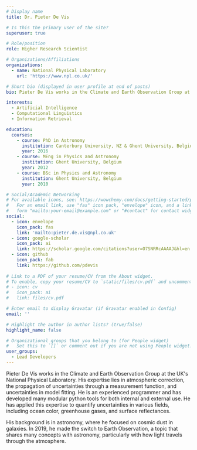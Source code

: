 ```yaml
---
# Display name
title: Dr. Pieter De Vis

# Is this the primary user of the site?
superuser: true

# Role/position
role: Higher Research Scientist

# Organizations/Affiliations
organizations:
  - name: National Physical Laboratory
    url: 'https://www.npl.co.uk/'

# Short bio (displayed in user profile at end of posts)
bio: Pieter De Vis works in the Climate and Earth Observation Group at the UK's National Physical Laboratory. His expertise lies in atmospheric correction, the propagation of uncertainties through a measurement function, and uncertainties in model fitting.

interests:
  - Artificial Intelligence
  - Computational Linguistics
  - Information Retrieval

education:
  courses:
    - course: PhD in Astronomy
      institution: Canterbury University, NZ & Ghent University, Belgium
      year: 2016
    - course: MEng in Physics and Astronomy
      institution: Ghent University, Belgium
      year: 2012
    - course: BSc in Physics and Astronomy
      institution: Ghent University, Belgium
      year: 2010

# Social/Academic Networking
# For available icons, see: https://wowchemy.com/docs/getting-started/page-builder/#icons
#   For an email link, use "fas" icon pack, "envelope" icon, and a link in the
#   form "mailto:your-email@example.com" or "#contact" for contact widget.
social:
  - icon: envelope
    icon_pack: fas
    link: 'mailto:pieter.de.vis@npl.co.uk'
  - icon: google-scholar
    icon_pack: ai
    link: https://scholar.google.com/citations?user=O7SNRRcAAAAJ&hl=en
  - icon: github
    icon_pack: fab
    link: https://github.com/pdevis
    
# Link to a PDF of your resume/CV from the About widget.
# To enable, copy your resume/CV to `static/files/cv.pdf` and uncomment the lines below.
# - icon: cv
#   icon_pack: ai
#   link: files/cv.pdf

# Enter email to display Gravatar (if Gravatar enabled in Config)
email: ''

# Highlight the author in author lists? (true/false)
highlight_name: false

# Organizational groups that you belong to (for People widget)
#   Set this to `[]` or comment out if you are not using People widget.
user_groups:
  - Lead Developers
---
```


Pieter De Vis works in the Climate and Earth Observation Group at the UK's National Physical Laboratory. His expertise lies in atmospheric correction, the propagation of uncertainties through a measurement function, and uncertainties in model fitting. He is an experienced programmer and has developed many modular python tools for both internal and external use. He has applied this expertise to quantify uncertainties in various fields, including ocean color, greenhouse gases, and surface reflectances.

His background is in astronomy, where he focused on cosmic dust in galaxies. In 2019, he made the switch to Earth Observation, a topic that shares many concepts with astronomy, particularly with how light travels through the atmosphere. 
